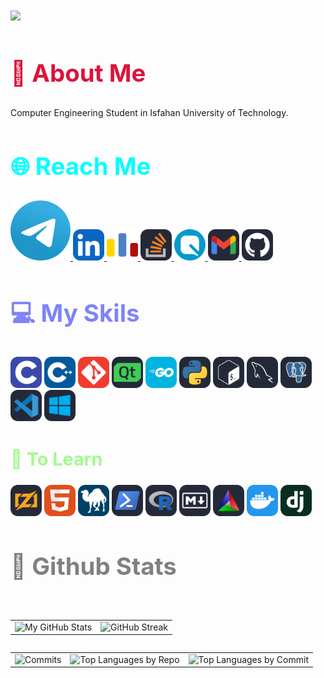 <div align="left">
  <h1>
  <img src="https://readme-typing-svg.demolab.com??font=Jetbrains+mono&amp;size=40&amp;duration=2000&amp;pause=1000&amp;multiline=false&amp;color=75FA61&amp;background=65000000&amp;left=true&amp;vleft=true&amp;random=false&amp;width=1000&amp;lines=Hi+%F0%9F%91%8B...+I'm+Danial; This+is...; My+GitHub+%F0%9F%91%80">
</h1>
</div>

<div align="left">
  <h2 style="color:#DC143C ;font-size:4vw">🚀 <b>About Me</b></h2>
  <p>Computer Engineering Student in Isfahan University of Technology.</p>
</div>

<div align="left"><h2 class="section-heading" style="color:#00FFFF;font-size:4vw">🌐 Reach Me</h2><a href="https://t.me/danialmd81">
  <img src="icons/Telegram.svg" alt="Telegram">
</a>
<a href="https://www.linkedin.com/in/danial-mobini-dehkordy/">
  <img width="50" src="icons/LinkedIN.svg" alt="Linkedin">
</a>
<a href="https://codeforces.com/profile/DanialMD81">
  <img width="50" src="icons/Codeforces.colored.svg" alt="Code Forces">
</a>
<a href="https://stackoverflow.com/users/23159993/danial-mobini">
  <img width="50" src="icons/StackOverflow-Dark.svg" alt="Stack Overflow">
</a>
<a href="https://quera.org/profile/Danialmd81">
  <img width="50" src="icons/quera.svg">
</a>
<a href="mailto:danialmobinidh81@gmail.com">
  <img width="50" src="icons/Gmail-Dark.svg" alt="Gmail">
</a>
<a href="https://github.com/danialmd81">
  <img width="50" src="icons/Github-Dark.svg" alt="GitHub">
</a></div>

<div align="left"><h2 style="color:#7E84F7;font-size:4vw">💻 My Skils </h2><img width="50" src="icons/C.svg">
  <img width="50" src="icons/CPP.svg">
  <img width="50" src="icons/Git.svg">
  <img width="50" src="icons/QT-Dark.svg">
  <img width="50" src="icons/GoLang.svg">
  <img width="50" src="icons/Python-Dark.svg">
  <img width="50" src="icons/Bash-Dark.svg">
  <img width="50" src="icons/MySQL-Dark.svg">
  <img width="50" src="icons/PostgreSQL-Dark.svg">
  <img width="50" src="icons/VSCode-Dark.svg">
  <img width="50" src="icons/Windows-Dark.svg"></div>

<div align="left"><h2 style="color:#A1FB8E;font-size:3vw">🚨 To Learn
</h2><img width="50" src="icons/Zig-Dark.svg">
<img width="50" src="icons/HTML.svg">
<img width="50" src="icons/Perl.svg">
<img width="50" src="icons/Powershell-Dark.svg">
<img width="50" src="icons/R-Dark.svg">
<img width="50" src="icons/Markdown-Dark.svg">
<img width="50" src="icons/CMake-Dark.svg">
<img width="50" src="icons/Docker.svg">
<img width="50" src="icons/Django.svg"></div>

<div align="left">
  <h2 class="section-heading" style="color:#808080;font-size:4vw"> 📏 Github Stats</h2>
  <br>
  <table align="left" width="100%" height="100%">
  <tbody><tr><td><img style="border: none; " src="https://github-readme-stats-eight-lyart-37.vercel.app/api?username=danialmd81&amp;show_icons=true&amp;theme=dracula&amp;hide_border=true" alt="My GitHub Stats"></td><td><img style="border: none;" src="https://github-readme-streak-stats-delta-eight.vercel.app?user=danialmd81&amp;theme=dracula&amp;hide_border=true&amp;date_format=j%20M%5B%20Y%5D" alt="GitHub Streak"></td></tr></tbody>
</table>
  <br>
  <table align="left" width="100%" height="100%">
  <tbody><tr><td><img style="border: none; " src="http://github-readme-stats-git-main-danials-projects-5c4a87b8.vercel.app/api/cards/productive-time?username=danialmd81&amp;theme=dracula&amp;utcOffset=3.5" alt="Commits"></td><td><img style="border: none; " src="http://github-profile-summary-cards-delta.vercel.app/api/cards/repos-per-language?username=danialmd81&amp;theme=dracula" alt="Top Languages by Repo"></td><td><img style="border: none; " src="http://github-profile-summary-cards-delta.vercel.app/api/cards/most-commit-language?username=danialmd81&amp;theme=dracula" alt="Top Languages by Commit"></td></tr></tbody>
</table>
</div>
